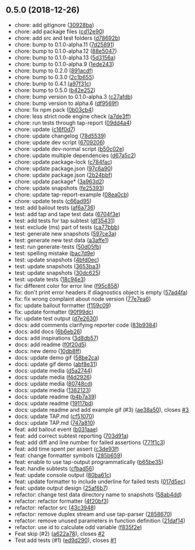 ## 0.5.0 (2018-12-26)

* chore: add gitignore ([30928ba](https://github.com/samiralajmovic/tap-report/commit/30928ba))
* chore: add package files ([cd12e90](https://github.com/samiralajmovic/tap-report/commit/cd12e90))
* chore: add src and test folders ([d78692b](https://github.com/samiralajmovic/tap-report/commit/d78692b))
* chore: bump to 0.1.0-alpha.11 ([7d25891](https://github.com/samiralajmovic/tap-report/commit/7d25891))
* chore: bump to 0.1.0-alpha.12 ([88e5047](https://github.com/samiralajmovic/tap-report/commit/88e5047))
* chore: bump to 0.1.0-alpha.13 ([5d3156a](https://github.com/samiralajmovic/tap-report/commit/5d3156a))
* chore: bump to 0.1.0-alpha.9 ([1ede243](https://github.com/samiralajmovic/tap-report/commit/1ede243))
* chore: bump to 0.2.0 ([891acdf](https://github.com/samiralajmovic/tap-report/commit/891acdf))
* chore: bump to 0.3.0 ([2c1b655](https://github.com/samiralajmovic/tap-report/commit/2c1b655))
* chore: bump to 0.4.1 ([a97f31c](https://github.com/samiralajmovic/tap-report/commit/a97f31c))
* chore: bump to 0.5.0 ([b42e252](https://github.com/samiralajmovic/tap-report/commit/b42e252))
* chore: bump version to 0.1.0-alpha.3 ([c27afdb](https://github.com/samiralajmovic/tap-report/commit/c27afdb))
* chore: bump version to alpha.6 ([df9569f](https://github.com/samiralajmovic/tap-report/commit/df9569f))
* chore: fix npm pack ([0b03cb4](https://github.com/samiralajmovic/tap-report/commit/0b03cb4))
* chore: less strict node engine check ([a7de3ff](https://github.com/samiralajmovic/tap-report/commit/a7de3ff))
* chore: run tests through tap-report ([09dd4a4](https://github.com/samiralajmovic/tap-report/commit/09dd4a4))
* chore: update ([c16f0d7](https://github.com/samiralajmovic/tap-report/commit/c16f0d7))
* chore: update changelog ([78d5539](https://github.com/samiralajmovic/tap-report/commit/78d5539))
* chore: update dev script ([6709206](https://github.com/samiralajmovic/tap-report/commit/6709206))
* chore: update dev-normal script ([b50c02e](https://github.com/samiralajmovic/tap-report/commit/b50c02e))
* chore: update multiple dependencies ([d67a5c2](https://github.com/samiralajmovic/tap-report/commit/d67a5c2))
* chore: update package-lock ([c784fac](https://github.com/samiralajmovic/tap-report/commit/c784fac))
* chore: update package.json ([97c6a90](https://github.com/samiralajmovic/tap-report/commit/97c6a90))
* chore: update package.json ([2b24bbf](https://github.com/samiralajmovic/tap-report/commit/2b24bbf))
* chore: update package* ([3a963d2](https://github.com/samiralajmovic/tap-report/commit/3a963d2))
* chore: update snapshots ([fe25393](https://github.com/samiralajmovic/tap-report/commit/fe25393))
* chore: update tap-report-example ([08ea0cb](https://github.com/samiralajmovic/tap-report/commit/08ea0cb))
* chore: update tests ([c66ad95](https://github.com/samiralajmovic/tap-report/commit/c66ad95))
* test: add bailout tests ([af6a736](https://github.com/samiralajmovic/tap-report/commit/af6a736))
* test: add tap and tape test data ([6704f3e](https://github.com/samiralajmovic/tap-report/commit/6704f3e))
* test: add tests for tap subtest ([df35431](https://github.com/samiralajmovic/tap-report/commit/df35431))
* test: exclude (ms) part of tests ([ca77bbb](https://github.com/samiralajmovic/tap-report/commit/ca77bbb))
* test: generate new snapshots ([597ce3a](https://github.com/samiralajmovic/tap-report/commit/597ce3a))
* test: generate new test data ([a3affe1](https://github.com/samiralajmovic/tap-report/commit/a3affe1))
* test: run generate-tests ([50d05fb](https://github.com/samiralajmovic/tap-report/commit/50d05fb))
* test: spelling mistake ([bac7d9e](https://github.com/samiralajmovic/tap-report/commit/bac7d9e))
* test: update snapshots ([4bfd0ec](https://github.com/samiralajmovic/tap-report/commit/4bfd0ec))
* test: update snapshots ([3653ba3](https://github.com/samiralajmovic/tap-report/commit/3653ba3))
* test: update snapshots ([30dc625](https://github.com/samiralajmovic/tap-report/commit/30dc625))
* test: update tests ([18c94e3](https://github.com/samiralajmovic/tap-report/commit/18c94e3))
* fix: different color for error line ([f95c858](https://github.com/samiralajmovic/tap-report/commit/f95c858))
* fix: don't print error headers if diagnostics object is empty ([57ad4fa](https://github.com/samiralajmovic/tap-report/commit/57ad4fa))
* fix: fix wrong complaint about node version ([77e7ea6](https://github.com/samiralajmovic/tap-report/commit/77e7ea6))
* fix: update bailout formatter ([f159c09](https://github.com/samiralajmovic/tap-report/commit/f159c09))
* fix: update formatter ([90f99dc](https://github.com/samiralajmovic/tap-report/commit/90f99dc))
* fix: update test output ([d7e2630](https://github.com/samiralajmovic/tap-report/commit/d7e2630))
* docs: add comments clarifying reporter code ([83b9384](https://github.com/samiralajmovic/tap-report/commit/83b9384))
* docs: add docs ([6b6eb26](https://github.com/samiralajmovic/tap-report/commit/6b6eb26))
* docs: add inspirations ([3d8db57](https://github.com/samiralajmovic/tap-report/commit/3d8db57))
* docs: add readme ([f0f20d5](https://github.com/samiralajmovic/tap-report/commit/f0f20d5))
* docs: new demo ([10db8ff](https://github.com/samiralajmovic/tap-report/commit/10db8ff))
* docs: update demo gif ([58be2ca](https://github.com/samiralajmovic/tap-report/commit/58be2ca))
* docs: update gif demo ([abf8e31](https://github.com/samiralajmovic/tap-report/commit/abf8e31))
* docs: update media ([d5a2744](https://github.com/samiralajmovic/tap-report/commit/d5a2744))
* docs: update media ([f4d2926](https://github.com/samiralajmovic/tap-report/commit/f4d2926))
* docs: update media ([80748cd](https://github.com/samiralajmovic/tap-report/commit/80748cd))
* docs: update media ([1382123](https://github.com/samiralajmovic/tap-report/commit/1382123))
* docs: update readme ([b4b7a39](https://github.com/samiralajmovic/tap-report/commit/b4b7a39))
* docs: update readme ([19117bd](https://github.com/samiralajmovic/tap-report/commit/19117bd))
* docs: update readme and add example gif (#3) ([ae38a50](https://github.com/samiralajmovic/tap-report/commit/ae38a50)), closes [#3](https://github.com/samiralajmovic/tap-report/issues/3)
* docs: update TAP.md ([cf51070](https://github.com/samiralajmovic/tap-report/commit/cf51070))
* docs: update TAP.md ([747a810](https://github.com/samiralajmovic/tap-report/commit/747a810))
* feat: add bailout event ([b031aae](https://github.com/samiralajmovic/tap-report/commit/b031aae))
* feat: add correct subtest reporting ([703d91a](https://github.com/samiralajmovic/tap-report/commit/703d91a))
* feat: add diff and line number for failed assertions ([771f1c3](https://github.com/samiralajmovic/tap-report/commit/771f1c3))
* feat: add time spent per assert ([c3de93f](https://github.com/samiralajmovic/tap-report/commit/c3de93f))
* feat: change formatter symbols ([285b659](https://github.com/samiralajmovic/tap-report/commit/285b659))
* feat: enable to use tap-output programmatically ([b65be35](https://github.com/samiralajmovic/tap-report/commit/b65be35))
* feat: handle subtests ([cfbad56](https://github.com/samiralajmovic/tap-report/commit/cfbad56))
* feat: update console output ([80ba61c](https://github.com/samiralajmovic/tap-report/commit/80ba61c))
* feat: update formatter to include underline for failed tests ([017d5ec](https://github.com/samiralajmovic/tap-report/commit/017d5ec))
* feat: update output design ([25af6b7](https://github.com/samiralajmovic/tap-report/commit/25af6b7))
* refactor: change test data directory name to snapshots ([58ab4dd](https://github.com/samiralajmovic/tap-report/commit/58ab4dd))
* refactor: refactor formatter ([4f20bf3](https://github.com/samiralajmovic/tap-report/commit/4f20bf3))
* refactor: refactor src ([43c3948](https://github.com/samiralajmovic/tap-report/commit/43c3948))
* refactor: remove duplex stream and use tap-parser ([2858670](https://github.com/samiralajmovic/tap-report/commit/2858670))
* refactor: remove unused parameters in function definition ([21daf14](https://github.com/samiralajmovic/tap-report/commit/21daf14))
* refactor: use id to calculate odd variable ([f835f2e](https://github.com/samiralajmovic/tap-report/commit/f835f2e))
* Feat skip (#2) ([a622a78](https://github.com/samiralajmovic/tap-report/commit/a622a78)), closes [#2](https://github.com/samiralajmovic/tap-report/issues/2)
* Test add tests (#1) ([ed9d290](https://github.com/samiralajmovic/tap-report/commit/ed9d290)), closes [#1](https://github.com/samiralajmovic/tap-report/issues/1)



